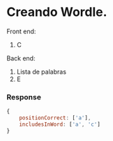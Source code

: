 # Creando Wordle.
<!-- [✅❌] -->

Front end:
1. C



Back end:
1. Lista de palabras
2. E

### Response

```js
{
    positionCorrect: ['a'],
    includesInWord: ['a', 'c']
}